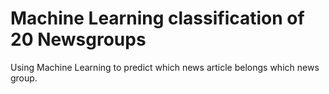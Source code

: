 # Machine Learning classification of 20 Newsgroups
Using Machine Learning to predict which news article belongs which news group.
